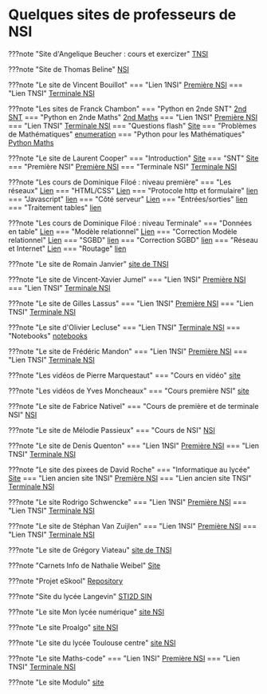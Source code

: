 # Quelques sites de professeurs de NSI


???note "Site d'Angelique Beucher : cours et exercizer"
    [TNSI](https://infosite27.forge.aeif.fr/informatique-au-lycee-prevert/)

???note "Site de Thomas Beline"
    [NSI](https://kxs.fr/cours/)


???note "Le site de Vincent Bouillot"
    === "Lien 1NSI"
        [Première NSI](https://ferney-nsi.gitlab.io/premiere/)
    === "Lien TNSI"
        [Terminale NSI](https://ferney-nsi.gitlab.io/terminale/)

???note "Les sites de Franck Chambon"
    === "Python en 2nde SNT"
        [2nd SNT](https://ens-fr.gitlab.io/algo0)
    === "Python en 2nde Maths"
        [2nd Maths](https://ens-fr.gitlab.io/flash)
    === "Lien 1NSI"
        [Première NSI](https://ens-fr.gitlab.io/algo1/)
    === "Lien TNSI"
        [Terminale NSI](https://ens-fr.gitlab.io/algo2/)
    === "Questions flash"
        [Site](https://ens-fr.gitlab.io/flash/)
    === "Problèmes de Mathématiques"
        [enumeration](https://ens-fr.gitlab.io/enumeration/)
    === "Python pour les Mathématiques"
        [Python Maths](https://ens-fr.gitlab.io/python_maths/)

???note "Le site de Laurent Cooper"
    === "Introduction"
        [Site](http://lycee.educinfo.org/index.php?page=introduction&activite=signedint)
    === "SNT"
        [Site](http://lycee.educinfo.org/index.php?page=SNT)
    === "Première NSI"
        [Première NSI](http://lycee.educinfo.org/index.php?page=NSI1)
    === "Terminale NSI"
        [Terminale NSI](http://lycee.educinfo.org/index.php?page=NSIT)

???note "Les cours de Dominique Filoé : niveau première"
    === "Les réseaux"
        [Lien](http://siingenieur.free.fr/nsi/site_reseau/index.html)
    === "HTML/CSS"
        [Lien](http://siingenieur.free.fr/nsi/site_htmlcss/index.html)
    === "Protocole http et formulaire"
        [lien](http://siingenieur.free.fr/nsi/site_httpgetpost/)
    === "Javascript"
        [lien](http://siingenieur.free.fr/nsi/site_javascript/)
    === "Côté serveur"
        [Lien](http://siingenieur.free.fr/nsi/site_serveur/)
    === "Entrées/sorties"
        [lien](http://siingenieur.free.fr/nsi/site_ihm/)
    === "Traitement tables"
        [lien](http://siingenieur.free.fr/nsi/site_courstable/)

???note "Les cours  de Dominique Filoé : niveau Terminale"
    === "Données en table"
        [Lien](http://siingenieur.free.fr/nsi/site_table/)
    === "Modèle relationnel"
        [Lien](http://siingenieur.free.fr/nsi/site_modelerelationnel/)
    === "Correction Modèle relationnel"
        [Lien](http://siingenieur.free.fr/nsi/correction_modelerelationnel/)
    === "SGBD"
        [lien](http://siingenieur.free.fr/nsi/site_sql/)
    === "Correction SGBD"
        [lien](http://siingenieur.free.fr/nsi/correction_sql/)
    === "Réseau et Internet"
        [Lien](http://siingenieur.free.fr/nsi/site_reseau/)
    === "Routage"
        [lien](http://siingenieur.free.fr/nsi/site_routage/)

???note "Le site de Romain Janvier"
    [site de TNSI](http://nsiterminale.janviercommelemois.fr/)

???note "Le site de Vincent-Xavier Jumel"
    === "Lien 1NSI"
        [Première NSI](https://lamadone.frama.io/informatique/premiere-nsi/index.html)
    === "Lien TNSI"
        [Terminale NSI](https://lamadone.frama.io/informatique/terminale-nsi/index.html)

???note "Le site de Gilles Lassus"
    === "Lien 1NSI"
        [Première NSI](https://glassus.github.io/premiere_nsi/)
    === "Lien TNSI"
        [Terminale NSI](https://glassus.github.io/terminale_nsi/)



???note "Le site d'Olivier Lecluse"
    === "Lien TNSI"
        [Terminale NSI](https://www.lecluse.fr/nsi/NSI_T/)
    === "Notebooks"
        [notebooks](https://notebooks.lecluse.fr/)



???note "Le site de Frédéric Mandon"
    === "Lien 1NSI"
        [Première NSI](http://www.maths-info-lycee.fr/nsi_1ere.html)
    === "Lien TNSI"
        [Terminale NSI](http://www.maths-info-lycee.fr/nsi.html)    

???note "Les vidéos de Pierre Marquestaut"
    === "Cours en vidéo"
        [site](https://peertube.lyceeconnecte.fr/c/pierre.marquestaut_channel/videos?s=1)

???note "Les vidéos de Yves Moncheaux"
    === "Cours première NSI"
        [site](https://clogique.fr/nsi/premiere/)


        

???note "Le site de Fabrice Nativel"
    === "Cours de première et de terminale NSI"
        [NSI](https://fabricenativel.github.io/)

???note "Le site de Mélodie Passieux"
    === "Cours de NSI"
        [NSI](https://drive.google.com/drive/folders/1DpWhTE5yVi2dAaAUc-AXbXkJ5LBXWh32)


???note "Le site de Denis Quenton"
    === "Lien 1NSI"
        [Première NSI](https://angellier.gitlab.io/nsi/premiere/)
    === "Lien TNSI"
        [Terminale NSI](https://angellier.gitlab.io/nsi/terminale/)



???note "Le site des pixees de David Roche"
    === "Informatique au lycée"
        [Site](https://pixees.fr/informatiquelycee/)
    === "Lien ancien site 1NSI"
        [Première NSI](https://pixees.fr/informatiquelycee/n_site/nsi_prem.html)
    === "Lien ancien site TNSI"
        [Terminale NSI](https://pixees.fr/informatiquelycee/n_site/nsi_term.html)


???note "Le site Rodrigo Schwencke"
    === "Lien 1NSI"
        [Première NSI](https://eskool.gitlab.io/1nsi/)
    === "Lien TNSI"
        [Terminale NSI](https://eskool.gitlab.io/tnsi/)

???note "Le site de  Stéphan Van Zuijlen"
    === "Lien 1NSI"
        [Première NSI](https://isn-icn-ljm.pagesperso-orange.fr/1-NSI/index.html)
    === "Lien TNSI"
        [Terminale NSI](https://isn-icn-ljm.pagesperso-orange.fr/NSI-TLE/index.html)   



???note "Le site de Grégory Viateau"
    [site de TNSI](http://tnsi.free.fr/)

???note "Carnets Info de Nathalie Weibel"
    [Site](https://www.carnets.info/)



???note "Projet eSkool"
    [Repository](https://gitlab.com/eskool/tnsi/-/tree/main)

    


???note "Site du lycée Langevin"
    [STI2D SIN](http://tsin.langevin-la-seyne.fr/SIN/)


???note "Le site Mon lycée numérique"
    [site NSI](http://www.monlyceenumerique.fr/index_nsi.html)

???note "Le site Proalgo"
    [site NSI](https://progalgo.fr/)


???note "Le site du lycée Toulouse centre"
    [site NSI](https://sites.google.com/view/nsi-toulouse-centre/accueil)


???note "Le site Maths-code"
    === "Lien 1NSI"
        [Première NSI](http://maths-code.fr/cours/premiere-nsi-2/)
    === "Lien TNSI"
        [Terminale NSI](http://maths-code.fr/cours/terminale-nsi/)




???note "Le site Modulo"
    [site](https://dev-apprendre.modulo-info.ch/index.html)





    
